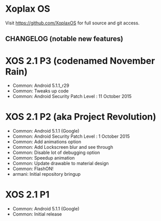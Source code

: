 Xoplax OS
===============

Visit https://github.com/XoplaxOS for full source and git access.


CHANGELOG (notable new features)
---------

# XOS 2.1 P3 (codenamed November Rain)
* Common: Android 5.1.1_r29
* Common: Tweaks up code
* Common: Android Security Patch Level : 11 October 2015

# XOS 2.1 P2 (aka Project Revolution)
* Common: Android 5.1.1 (Google)
* Common: Android Security Patch Level :  1 October 2015
* Common: Add animations option
* Common: Add Lockscreen blur and see through
* Common: Disable lot of debugging option
* Common: Speedup animation
* Common: Update drawable to material design
* Common: FlashON!
* armani: Initial repository bringup

# XOS 2.1 P1
* Common: Android 5.1.1 (Google)
* Common: Initial release

